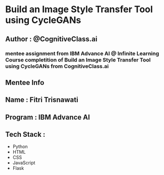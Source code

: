 # Build an Image Style Transfer Tool using CycleGANs

## Author : @CognitiveClass.ai

### mentee assignment from IBM Advance AI @ Infinite Learning Course completition of Build an Image Style Transfer Tool using CycleGANs from CognitiveClass.ai

## Mentee Info

## Name : Fitri Trisnawati
## Program : IBM Advance AI

## Tech Stack :

- Python
- HTML
- CSS
- JavaScript
- Flask
